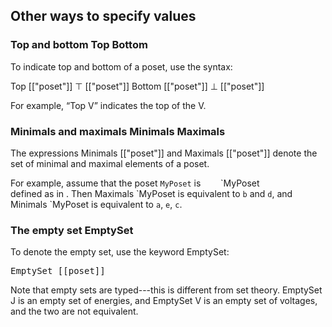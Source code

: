 
## Other ways to specify values


### Top and bottom <k>Top</k> <k>Bottom</k>

To indicate top and bottom of a poset, use the syntax:

<col2>
        <value np>Top [["poset"]]</value>
        <value>⊤ [["poset"]]</value>
        <value np>Bottom [["poset"]]</value>
        <value>⊥ [["poset"]]</value>
</col2>

For example, <q><value>Top V</value></q> indicates the top of the <poset>V</poset>.


### Minimals and maximals  <k>Minimals</k> <k>Maximals</k>

The expressions <value>Minimals [["poset"]]</value>
and <value>Maximals [["poset"]]</value>
denote the set of minimal and maximal elements of a poset.


<!-- <pre class='mcdp_poset' id='MyPoset' label='MyPoset.mcdp_poset'
    figure-id='code:MyPoset'></pre> -->
<div id='outside'>
    <render class='hasse' figure-id="fig:hasse2" >&#96;MyPoset</render>
</div>

<style>
#outside figure { margin: 0; }
#outside {
    width: 12em;
    float: right;
}
</style>

For example, assume that the poset <code>MyPoset</code> is defined as in
[](#fig:hasse2). Then <value>Maximals &#96;MyPoset</value> is equivalent to `b` and
`d`, and <value>Minimals &#96;MyPoset</value> is equivalent to `a`, `e`, `c`.

<!--
<pre class='mcdp_value' id='value1'>
    assert_equal(Maximals &#96;MyPoset, {&#96;MyPoset:b, &#96;MyPoset:d})
</pre>
<pre class='mcdp_value'>
    assert_equal(Minimals &#96;MyPoset, {&#96;MyPoset:a, &#96;MyPoset:e, &#96;MyPoset:c, })
</pre>

<pre class='print_value'>&#96;value1</pre> -->

### The empty set <k>EmptySet</k>

To denote the empty set, use the keyword <k>EmptySet</k>:

<pre class='mcdp_value'>
EmptySet [[poset]]
</pre>

Note that empty sets are typed---this is different from set theory.
<value>EmptySet J</value> is an empty set of energies,
and <value>EmptySet V</value> is an empty set of voltages,
and the two are not equivalent.

<!-- or

<pre class='mcdp_value'>
ø [[space]]
</pre> -->
